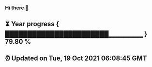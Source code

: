 ### Hi there 👋
⏳ Year progress { ███████████████████████▁▁▁▁▁▁▁ } 79.80 %
---
⏰ Updated on Tue, 19 Oct 2021 06:08:45 GMT
---
